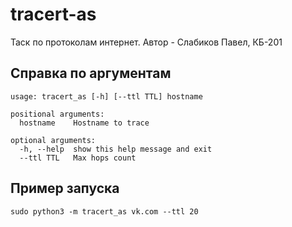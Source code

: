 # tracert-as   
Таск по протоколам интернет. Автор - Слабиков Павел, КБ-201

## Справка по аргументам
```
usage: tracert_as [-h] [--ttl TTL] hostname

positional arguments:
  hostname    Hostname to trace

optional arguments:
  -h, --help  show this help message and exit
  --ttl TTL   Max hops count

```
## Пример запуска 
    
    sudo python3 -m tracert_as vk.com --ttl 20
